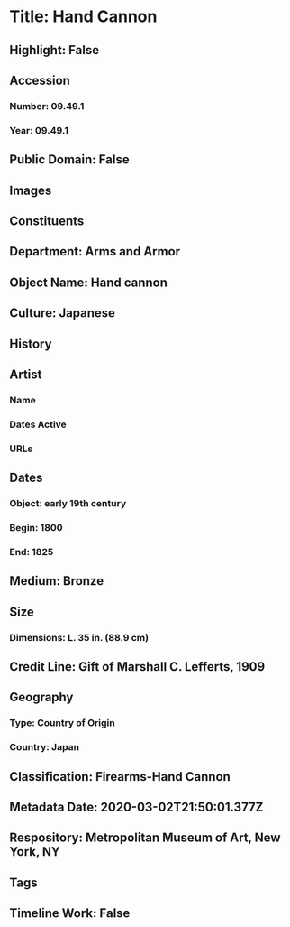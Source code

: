 # Title: Hand Cannon
## Highlight: False
## Accession
### Number: 09.49.1
### Year: 09.49.1
## Public Domain: False
## Images
## Constituents
## Department: Arms and Armor
## Object Name: Hand cannon
## Culture: Japanese
## History
## Artist
### Name
### Dates Active
### URLs
## Dates
### Object: early 19th century
### Begin: 1800
### End: 1825
## Medium: Bronze
## Size
### Dimensions: L. 35 in.  (88.9 cm)
## Credit Line: Gift of Marshall C. Lefferts, 1909
## Geography
### Type: Country of Origin
### Country: Japan
## Classification: Firearms-Hand Cannon
## Metadata Date: 2020-03-02T21:50:01.377Z
## Respository: Metropolitan Museum of Art, New York, NY
## Tags
## Timeline Work: False